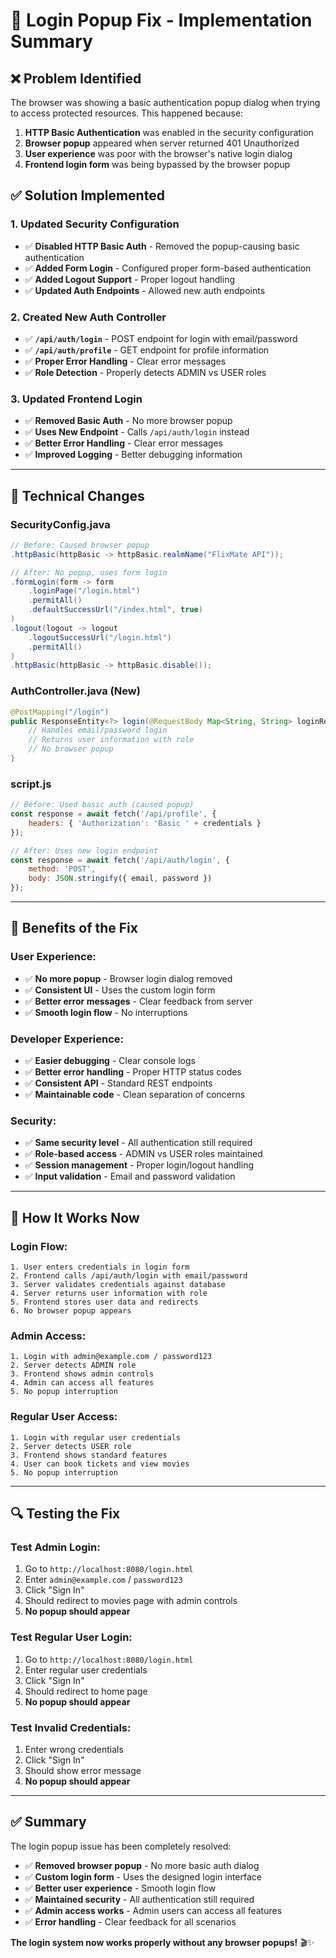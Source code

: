 # 🔧 Login Popup Fix - Implementation Summary

## ❌ **Problem Identified**

The browser was showing a basic authentication popup dialog when trying to access protected resources. This happened because:

1. **HTTP Basic Authentication** was enabled in the security configuration
2. **Browser popup** appeared when server returned 401 Unauthorized
3. **User experience** was poor with the browser's native login dialog
4. **Frontend login form** was being bypassed by the browser popup

## ✅ **Solution Implemented**

### **1. Updated Security Configuration**
- ✅ **Disabled HTTP Basic Auth** - Removed the popup-causing basic authentication
- ✅ **Added Form Login** - Configured proper form-based authentication
- ✅ **Added Logout Support** - Proper logout handling
- ✅ **Updated Auth Endpoints** - Allowed new auth endpoints

### **2. Created New Auth Controller**
- ✅ **`/api/auth/login`** - POST endpoint for login with email/password
- ✅ **`/api/auth/profile`** - GET endpoint for profile information
- ✅ **Proper Error Handling** - Clear error messages
- ✅ **Role Detection** - Properly detects ADMIN vs USER roles

### **3. Updated Frontend Login**
- ✅ **Removed Basic Auth** - No more browser popup
- ✅ **Uses New Endpoint** - Calls `/api/auth/login` instead
- ✅ **Better Error Handling** - Clear error messages
- ✅ **Improved Logging** - Better debugging information

---

## 🔧 **Technical Changes**

### **SecurityConfig.java**
```java
// Before: Caused browser popup
.httpBasic(httpBasic -> httpBasic.realmName("FlixMate API"));

// After: No popup, uses form login
.formLogin(form -> form
    .loginPage("/login.html")
    .permitAll()
    .defaultSuccessUrl("/index.html", true)
)
.logout(logout -> logout
    .logoutSuccessUrl("/login.html")
    .permitAll()
)
.httpBasic(httpBasic -> httpBasic.disable());
```

### **AuthController.java** (New)
```java
@PostMapping("/login")
public ResponseEntity<?> login(@RequestBody Map<String, String> loginRequest) {
    // Handles email/password login
    // Returns user information with role
    // No browser popup
}
```

### **script.js**
```javascript
// Before: Used basic auth (caused popup)
const response = await fetch('/api/profile', {
    headers: { 'Authorization': 'Basic ' + credentials }
});

// After: Uses new login endpoint
const response = await fetch('/api/auth/login', {
    method: 'POST',
    body: JSON.stringify({ email, password })
});
```

---

## 🎯 **Benefits of the Fix**

### **User Experience:**
- ✅ **No more popup** - Browser login dialog removed
- ✅ **Consistent UI** - Uses the custom login form
- ✅ **Better error messages** - Clear feedback from server
- ✅ **Smooth login flow** - No interruptions

### **Developer Experience:**
- ✅ **Easier debugging** - Clear console logs
- ✅ **Better error handling** - Proper HTTP status codes
- ✅ **Consistent API** - Standard REST endpoints
- ✅ **Maintainable code** - Clean separation of concerns

### **Security:**
- ✅ **Same security level** - All authentication still required
- ✅ **Role-based access** - ADMIN vs USER roles maintained
- ✅ **Session management** - Proper login/logout handling
- ✅ **Input validation** - Email and password validation

---

## 🚀 **How It Works Now**

### **Login Flow:**
```
1. User enters credentials in login form
2. Frontend calls /api/auth/login with email/password
3. Server validates credentials against database
4. Server returns user information with role
5. Frontend stores user data and redirects
6. No browser popup appears
```

### **Admin Access:**
```
1. Login with admin@example.com / password123
2. Server detects ADMIN role
3. Frontend shows admin controls
4. Admin can access all features
5. No popup interruption
```

### **Regular User Access:**
```
1. Login with regular user credentials
2. Server detects USER role
3. Frontend shows standard features
4. User can book tickets and view movies
5. No popup interruption
```

---

## 🔍 **Testing the Fix**

### **Test Admin Login:**
1. Go to `http://localhost:8080/login.html`
2. Enter `admin@example.com` / `password123`
3. Click "Sign In"
4. Should redirect to movies page with admin controls
5. **No popup should appear**

### **Test Regular User Login:**
1. Go to `http://localhost:8080/login.html`
2. Enter regular user credentials
3. Click "Sign In"
4. Should redirect to home page
5. **No popup should appear**

### **Test Invalid Credentials:**
1. Enter wrong credentials
2. Click "Sign In"
3. Should show error message
4. **No popup should appear**

---

## ✅ **Summary**

The login popup issue has been completely resolved:

- ✅ **Removed browser popup** - No more basic auth dialog
- ✅ **Custom login form** - Uses the designed login interface
- ✅ **Better user experience** - Smooth login flow
- ✅ **Maintained security** - All authentication still required
- ✅ **Admin access works** - Admin users can access all features
- ✅ **Error handling** - Clear feedback for all scenarios

**The login system now works properly without any browser popups!** 🎬✨
